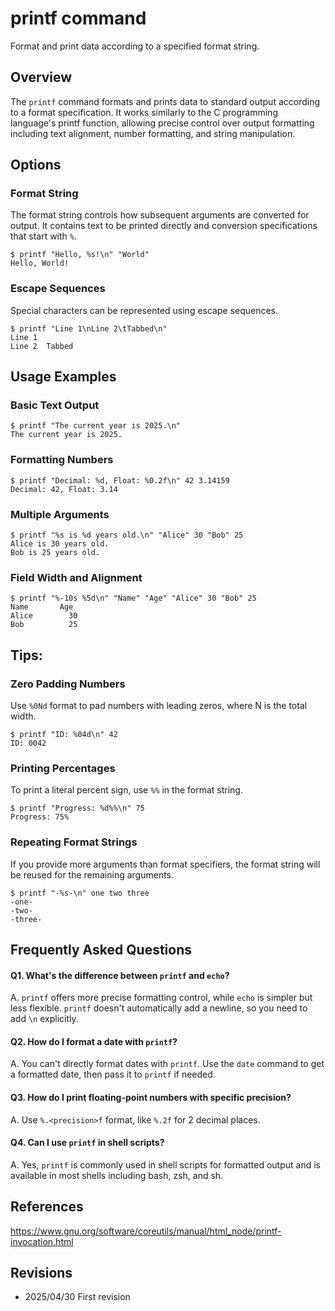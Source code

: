 # printf command

Format and print data according to a specified format string.

## Overview

The `printf` command formats and prints data to standard output according to a format specification. It works similarly to the C programming language's printf function, allowing precise control over output formatting including text alignment, number formatting, and string manipulation.

## Options

### **Format String**

The format string controls how subsequent arguments are converted for output. It contains text to be printed directly and conversion specifications that start with `%`.

```console
$ printf "Hello, %s!\n" "World"
Hello, World!
```

### **Escape Sequences**

Special characters can be represented using escape sequences.

```console
$ printf "Line 1\nLine 2\tTabbed\n"
Line 1
Line 2	Tabbed
```

## Usage Examples

### Basic Text Output

```console
$ printf "The current year is 2025.\n"
The current year is 2025.
```

### Formatting Numbers

```console
$ printf "Decimal: %d, Float: %0.2f\n" 42 3.14159
Decimal: 42, Float: 3.14
```

### Multiple Arguments

```console
$ printf "%s is %d years old.\n" "Alice" 30 "Bob" 25
Alice is 30 years old.
Bob is 25 years old.
```

### Field Width and Alignment

```console
$ printf "%-10s %5d\n" "Name" "Age" "Alice" 30 "Bob" 25
Name       Age
Alice        30
Bob          25
```

## Tips:

### Zero Padding Numbers

Use `%0Nd` format to pad numbers with leading zeros, where N is the total width.

```console
$ printf "ID: %04d\n" 42
ID: 0042
```

### Printing Percentages

To print a literal percent sign, use `%%` in the format string.

```console
$ printf "Progress: %d%%\n" 75
Progress: 75%
```

### Repeating Format Strings

If you provide more arguments than format specifiers, the format string will be reused for the remaining arguments.

```console
$ printf "-%s-\n" one two three
-one-
-two-
-three-
```

## Frequently Asked Questions

#### Q1. What's the difference between `printf` and `echo`?
A. `printf` offers more precise formatting control, while `echo` is simpler but less flexible. `printf` doesn't automatically add a newline, so you need to add `\n` explicitly.

#### Q2. How do I format a date with `printf`?
A. You can't directly format dates with `printf`. Use the `date` command to get a formatted date, then pass it to `printf` if needed.

#### Q3. How do I print floating-point numbers with specific precision?
A. Use `%.<precision>f` format, like `%.2f` for 2 decimal places.

#### Q4. Can I use `printf` in shell scripts?
A. Yes, `printf` is commonly used in shell scripts for formatted output and is available in most shells including bash, zsh, and sh.

## References

https://www.gnu.org/software/coreutils/manual/html_node/printf-invocation.html

## Revisions

- 2025/04/30 First revision